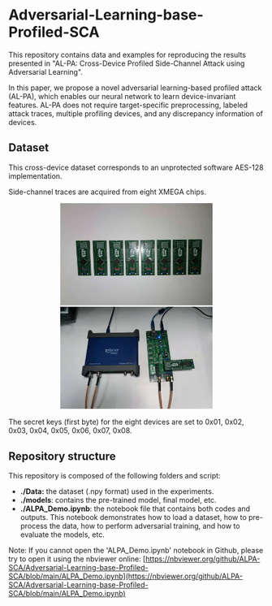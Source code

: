 # Adversarial-Learning-base-Profiled-SCA

This repository contains data and examples for reproducing the results presented in "AL-PA: Cross-Device Profiled Side-Channel Attack using
Adversarial Learning". 

In this paper, we propose a novel adversarial learning-based profiled attack (AL-PA), which enables our neural network to learn device-invariant features.
AL-PA does not require target-specific preprocessing, labeled attack traces, multiple profiling devices, and any discrepancy information of devices.

## Dataset
This cross-device dataset corresponds to an unprotected software AES-128 implementation. 

Side-channel traces are acquired from eight XMEGA chips. 
<div align="center">
	<img src="https://github.com/ALPA-SCA/Adversarial-Learning-base-Profiled-SCA/raw/main/figures/XMEGAs.jpg" alt="Editor" width="300">
  <img src="https://github.com/ALPA-SCA/Adversarial-Learning-base-Profiled-SCA/raw/main/figures/setups.jpg" alt="Editor" width="300">
</div>

The secret keys (first byte) for the eight devices are set to 0x01, 0x02, 0x03, 0x04, 0x05, 0x06, 0x07, 0x08.

## Repository structure
This repository is composed of the following folders and script:

- **./Data:** the dataset (.npy format) used in the experiments. 
- **./models**: contains the pre-trained model, final model, etc.
- **./ALPA_Demo.ipynb**: the notebook file that contains both codes and outputs. This notebook demonstrates how to load a dataset, how to pre-process the data, how to perform adversarial training, and how to evaluate the models, etc.

Note: If you cannot open the 'ALPA\_Demo.ipynb' notebook in Github, please try to open it using the nbviewer online: [https://nbviewer.org/github/ALPA-SCA/Adversarial-Learning-base-Profiled-SCA/blob/main/ALPA_Demo.ipynb](https://nbviewer.org/github/ALPA-SCA/Adversarial-Learning-base-Profiled-SCA/blob/main/ALPA_Demo.ipynb)
